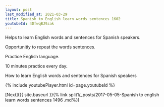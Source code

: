 ```yaml
---
layout: post
last_modified_at: 2021-03-29
title: Spanish to English learn words sentences 1602 
youtubeId: 4DfwqBJ9zak
---
```

 
 
Helps to learn English words and sentences for Spanish speakers.

Opportunitiy to repeat the words sentences. 

Practice English language. 
 
10 minutes practice every day. 
 
How to learn English words and sentences for Spanish speakers 
 
{% include youtubePlayer.html id=page.youtubeId %}
 
 
[Next]({{ site.baseurl }}{% link  split1/_posts/2017-05-05-Spanish to english learn words sentences 1496 .md%})
 
